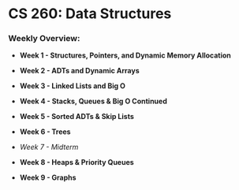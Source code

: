 <h1>CS 260: Data Structures</h1>

<h3>Weekly Overview:</h3>

* **Week 1 - Structures, Pointers, and Dynamic Memory Allocation**

* **Week 2 - ADTs and Dynamic Arrays**

* **Week 3 - Linked Lists and Big O**

* **Week 4 - Stacks, Queues & Big O Continued**

* **Week 5 - Sorted ADTs & Skip Lists**

* **Week 6 - Trees**

* *Week 7 - Midterm*

* **Week 8 - Heaps & Priority Queues**

* **Week 9 - Graphs**
